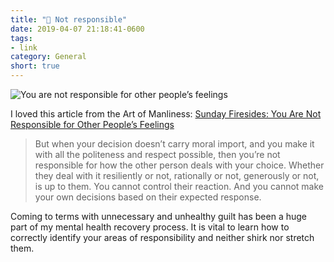 ```yaml
---
title: "🔗 Not responsible"
date: 2019-04-07 21:18:41-0600
tags:
- link
category: General
short: true
---
```


<img src="https://content.artofmanliness.com/uploads/2019/04/Other-Peoples-Feelings-Header-2.jpg" alt="You are not responsible for other people’s feelings" />

I loved this article from the Art of Manliness: [Sunday Firesides: You Are Not Responsible for Other People’s Feelings](https://www.artofmanliness.com/articles/sunday-firesides-you-are-not-responsible-for-other-peoples-feelings/)

> But when your decision doesn’t carry moral import, and you make it with all the politeness and respect possible, then you’re not responsible for how the other person deals with your choice. Whether they deal with it resiliently or not, rationally or not, generously or not, is up to them. You cannot control their reaction. And you cannot make your own decisions based on their expected response.

Coming to terms with unnecessary and unhealthy guilt has been a huge part of my mental health recovery process. It is vital to learn how to correctly identify your areas of responsibility and neither shirk nor stretch them.
